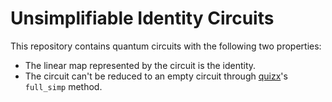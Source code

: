 # Unsimplifiable Identity Circuits

This repository contains quantum circuits with the following two properties:
- The linear map represented by the circuit is the identity.
- The circuit can't be reduced to an empty circuit through [quizx](https://github.com/zxcalc/quizx)'s `full_simp` method.

